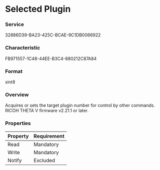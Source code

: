 # Selected Plugin

### Service

32886D39-BA23-425C-BCAE-9C1DB0066922

### Characteristic

FB971557-1C48-44EE-B3C4-880212C87A84

### Format

sint8

### Overview

Acquires or sets the target plugin number for control by other commands.  
RICOH THETA V firmware v2.21.1 or later.

### Properties

| Property | Requirement |
|:--|:--|
| Read | Mandatory |
| Write | Mandatory |
| Notify | Excluded |
